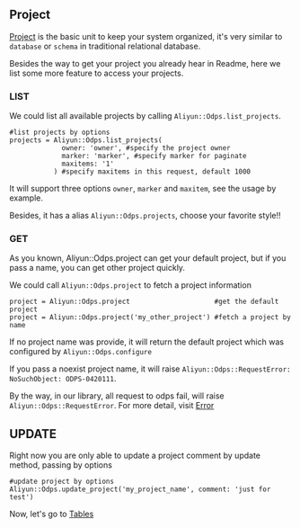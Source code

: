 ## Project

[Project](https://docs.aliyun.com/#/pub/odps/basic/definition&project) is the basic unit to keep your system organized, it's very similar to `database` or `schema` in traditional relational database.

Besides the way to get your project you already hear in Readme, here we list some more feature to access your projects.


### LIST

We could list all available projects by calling `Aliyun::Odps.list_projects`.


    #list projects by options
    projects = Aliyun::Odps.list_projects(
                 owner: 'owner', #specify the project owner
                 marker: 'marker', #specify marker for paginate
                 maxitems: '1'
               ) #specify maxitems in this request, default 1000


It will support three options `owner`, `marker` and `maxitem`, see the usage by example.

Besides, it has a alias `Aliyun::Odps.projects`, choose your favorite style!!


### GET

As you known, Aliyun::Odps.project can get your default project, but if you pass a name, you can get other project quickly.

We could call `Aliyun::Odps.project` to fetch a project information


    project = Aliyun::Odps.project                     #get the default project
    project = Aliyun::Odps.project('my_other_project') #fetch a project by name

If no project name was provide, it will return the default project which was configured by `Aliyun::Odps.configure`

If you pass a noexist project name, it will raise `Aliyun::Odps::RequestError: NoSuchObject: ODPS-0420111`.

By the way, in our library, all request to odps fail, will raise `Aliyun::Odps::RequestError`. For more detail, visit [Error](./error.md)


## UPDATE

Right now you are only able to update a project comment by update method, passing by options


    #update project by options
    Aliyun::Odps.update_project('my_project_name', comment: 'just for test')
    
Now, let's go to [Tables](./tables.md)    